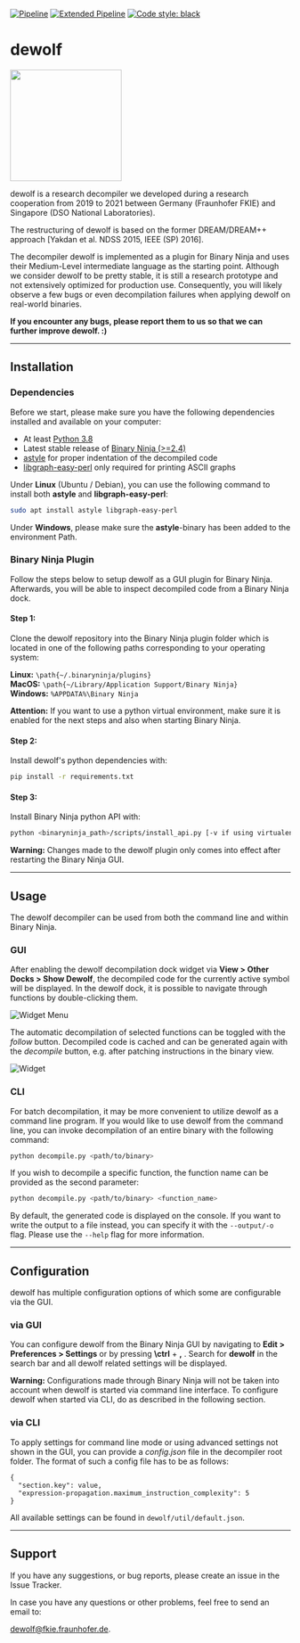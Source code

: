 [![Pipeline](https://github.com/fkie-cad/dewolf/actions/workflows/pipeline.yml/badge.svg)](https://github.com/fkie-cad/dewolf/actions/workflows/pipeline.yml)
[![Extended Pipeline](https://github.com/fkie-cad/dewolf/actions/workflows/extended-pipeline.yml/badge.svg)](https://github.com/fkie-cad/dewolf/actions/workflows/extended-pipeline.yml)
<a href="https://github.com/psf/black"><img alt="Code style: black" src="https://img.shields.io/badge/code%20style-black-000000.svg"></a>


# dewolf

<img src="assets/logo.png" width="200">

dewolf is a research decompiler we developed during a research cooperation from 2019 to 2021 between Germany (Fraunhofer FKIE) and Singapore (DSO National Laboratories).

The restructuring of dewolf is based on the former DREAM/DREAM++ approach [Yakdan et al. NDSS 2015, IEEE (SP) 2016].

The decompiler dewolf is implemented as a plugin for Binary Ninja and uses their Medium-Level intermediate language as the starting point.
Although we consider dewolf to be pretty stable, it is still a research prototype and not extensively optimized for production use.
Consequently, you will likely observe a few bugs or even decompilation failures when applying dewolf on real-world binaries.

**If you encounter any bugs, please report them to us so that we can further improve dewolf. :)**

___
## Installation

### Dependencies
Before we start, please make sure you have the following dependencies installed and available on your computer:

- At least [Python 3.8](https://www.python.org/)
- Latest stable release of [Binary Ninja (>=2.4)](https://binary.ninja/)
- [astyle](https://code.tools/man/1/astyle/) for proper indentation of the decompiled code
- [libgraph-easy-perl](https://packages.ubuntu.com/source/focal/libgraph-easy-perl) only required for printing ASCII graphs

Under **Linux** (Ubuntu / Debian), you can use the following command to install both **astyle** and **libgraph-easy-perl**:

```bash
sudo apt install astyle libgraph-easy-perl
```
Under **Windows**, please make sure the **astyle**-binary has been added to the environment Path.

### Binary Ninja Plugin
Follow the steps below to setup dewolf as a GUI plugin for Binary Ninja.
Afterwards, you will be able to inspect decompiled code from a Binary Ninja dock.

#### Step 1: 
Clone the dewolf repository into the Binary Ninja plugin folder which is located in one of the following paths corresponding to your operating system:

**Linux:** `\path{~/.binaryninja/plugins}`  
**MacOS:** `\path{~/Library/Application Support/Binary Ninja}`  
**Windows:** `%APPDATA%\Binary Ninja`  

**Attention:**
If you want to use a python virtual environment, make sure it is enabled for the next steps and also when starting Binary Ninja.

#### Step 2: 
Install dewolf's python dependencies with:

```bash
pip install -r requirements.txt
```

#### Step 3: 
Install Binary Ninja python API with:

```bash
python <binaryninja_path>/scripts/install_api.py [-v if using virtualenv]
```

**Warning:** Changes made to the dewolf plugin only comes into effect after restarting the Binary Ninja GUI.


___
## Usage

The dewolf decompiler can be used from both the command line and within Binary Ninja. 

### GUI
After enabling the dewolf decompilation dock widget via **View > Other Docks > Show Dewolf**, the decompiled code for the currently active symbol will be displayed.
In the dewolf dock, it is possible to navigate through functions by double-clicking them.

![Widget Menu](https://user-images.githubusercontent.com/12004321/145460440-be4b7dfd-bf7e-497f-a7af-1911bf3efc50.png)

The automatic decompilation of selected functions can be toggled with the *follow* button.
Decompiled code is cached and can be generated again with the *decompile* button, e.g. after patching instructions in the binary view.

![Widget](https://user-images.githubusercontent.com/12004321/145460476-f869e5cc-d585-4f53-8920-6ecfa4b346d5.png)

### CLI
For batch decompilation, it may be more convenient to utilize dewolf as a command line program.
If you would like to use dewolf from the command line, you can invoke decompilation of an entire binary with the following command:

```bash
python decompile.py <path/to/binary>
```

If you wish to decompile a specific function, the function name can be provided as the second parameter:

```bash
python decompile.py <path/to/binary> <function_name>
```

By default, the generated code is displayed on the console.
If you want to write the output to a file instead, you can specify it with the `--output/-o` flag.
Please use the `--help` flag for more information.

___
## Configuration
dewolf has multiple configuration options of which some are configurable via the GUI. 

### via GUI
You can configure dewolf from the Binary Ninja GUI by navigating to **Edit > Preferences > Settings** or by pressing **\ctrl** + **,** .
Search for **dewolf** in the search bar and all dewolf related settings will be displayed.

**Warning:** Configurations made through Binary Ninja will not be taken into account when dewolf is started via command line interface. To configure dewolf when started via CLI, do as described in the following section.

### via CLI
To apply settings for command line mode or using advanced settings not shown in the GUI, you can provide a *config.json* file in the decompiler root folder.
The format of such a config file has to be as follows:

```
{
  "section.key": value,
  "expression-propagation.maximum_instruction_complexity": 5
}
```
All available settings can be found in `dewolf/util/default.json`.

___
## Support

If you have any suggestions, or bug reports, please create an issue in the Issue Tracker.

In case you have any questions or other problems, feel free to send an email to:

[dewolf@fkie.fraunhofer.de](mailto:dewolf@fkie.fraunhofer.de).
